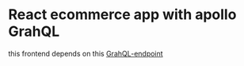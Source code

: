 # React ecommerce app with apollo GrahQL

this frontend depends on this [GrahQL-endpoint](https://github.com/swiftx-io/ministore-assignment-graphql)
